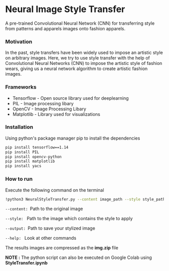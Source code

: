 # Neural Image Style Transfer

A pre-trained Convolutional Neural Network (CNN) for transferring style from patterns and apparels images onto fashion apparels. 
### Motivation
In the past, style transfers have been widely used to impose an artistic style on arbitrary images. Here, we try to use style transfer with the help of Convolutional Neural Networks (CNN) to impose the artistic style of fashion wears, giving us a neural network algorithm to create artistic fashion images. 

### Frameworks
- Tensorflow - Open source library used for deeplearning 
- PIL - Image processing libary
- OpenCV - Image Processing Libary
- Matplotlib - Library used for visualizations

### Installation
Using python's package manager pip to install the dependencies
``` sh
pip install tensorflow==1.14
pip install PIL
pip install opencv-python
pip install matplotlib
pip install yacs
```

### How to run 
Execute the following command on the terminal
``` sh
!python3 NeuralStyleTransfer.py --content image_path --style style_path --output output_path
```
```--content: ```Path to the original image

```--style: ``` Path to the image which contains the style to apply

```--output: ```Path to save your stylized image

```--help: ``` Look at other commands

The results images are compressed as the **img.zip** file

**NOTE :** The python script can also be executed on Google Colab using **StyleTransfer.ipynb** 
